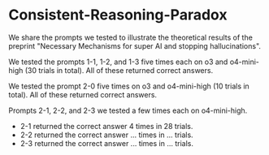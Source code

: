 # Consistent-Reasoning-Paradox
We share the prompts we tested to illustrate the theoretical results of the preprint "Necessary Mechanisms for super AI and stopping hallucinations".

We tested the prompts 1-1, 1-2, and 1-3 five times each on o3 and o4-mini-high (30 trials in total). All of these returned correct answers.

We tested the prompt 2-0 five times on o3 and o4-mini-high (10 trials in total). All of these returned correct answers.

Prompts 2-1, 2-2, and 2-3 we tested a few times each on o4-mini-high. 
- 2-1 returned the correct answer 4 times in 28 trials.
- 2-2 returned the correct answer ... times in ... trials.
- 2-3 returned the correct answer ... times in ... trials.
